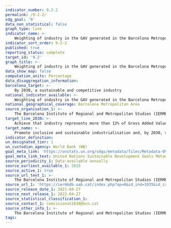 ```yaml
---
indicator_number: 9.2.2
permalink: /9-2-2/
sdg_goal: '9'
data_non_statistical: false
graph_type: line
indicator_name: >-
    Weighting of industry in the GAV generated in the Barcelona Metropolitan Area
indicator_sort_order: 9-2-2
published: true
reporting_status: complete
target_id: '9.2'
graph_title: >-
    Weighting of industry in the GAV generated in the Barcelona Metropolitan Area
data_show_map: false
computation_units: Percentage
data_disaggregation_information:
barcelona_target: >-
    By 2030, a sustainable and competitive industry
national_indicator_available: >-
    Weighting of industry in the GAV generated in the Barcelona Metropolitan Area
national_geographical_coverage: Barcelona Metropolitan Area
source_organisation_1: >-
    The Barcelona Institute of Regional and Metropolitan Studies (IERMB)
target_line_2030: >-
    Achieve that industry represents more than 12% of Gross Added Value generated in the Barcelona Metropolitan Area
target_name: >-
    Promote inclusive and sustainable industrialisation and, by 2030, significantly raise industry’s share of employment and gross domestic product, in line with national circumstances, and double its share in the least developed countries
indicator_definition:
un_designated_tier: 1
un_custodian_agency: World Bank (WB)
goal_meta_link: 'https://unstats.un.org/sdgs/metadata/files/Metadata-09-02-02.pdf'
goal_meta_link_text: United Nations Sustainable Development Goals Metadata (pdf 894kB)
source_periodicity_1: Data available annually
source_earliest_available_1: 2015
source_active_1: true
source_url_text_1: >-
    The Barcelona Institute of Regional and Metropolitan Studies (IERMB)
source_url_1: 'https://iermbdb.uab.cat/index.php?ap=0&id_ind=1935&id_cat=301'
source_release_date_1: 2021-04-27
source_next_release_1: 2022-04-27
source_statistical_classification_1: 
source_contact_1: comissionat2030@bcn.cat
source_other_info_1: >-
    The Barcelona Institute of Regional and Metropolitan Studies (IERMB)
tags:
---
```


